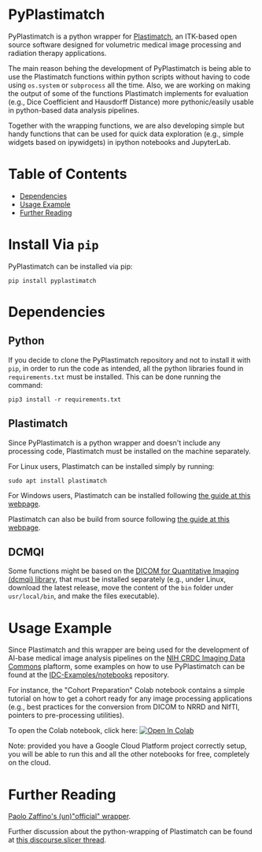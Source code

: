 # PyPlastimatch

PyPlastimatch is a python wrapper for [Plastimatch](http://plastimatch.org/), an ITK-based open source software designed for volumetric medical image processing and radiation therapy applications.

The main reason behing the development of PyPlastimatch is being able to use the Plastimatch functions within python scripts without having to code using `os.system` or `subprocess` all the time. Also, we are working on making the output of some of the functions Plastimatch implements for evaluation (e.g., Dice Coefficient and Hausdorff Distance) more pythonic/easily usable in python-based data analysis pipelines.

Together with the wrapping functions, we are also developing simple but handy functions that can be used for quick data exploration (e.g., simple widgets based on ipywidgets) in ipython notebooks and JupyterLab.

# Table of Contents
- [Dependencies](#dependencies)
- [Usage Example](#usage-example)
- [Further Reading](#further-reading)


# Install Via `pip`

PyPlastimatch can be installed via pip:

```
pip install pyplastimatch
```

# Dependencies

## Python

If you decide to clone the PyPlastimatch repository and not to install it with `pip`, in order to run the code as intended, all the python libraries found in `requirements.txt` must be installed. This can be done running the command:

```
pip3 install -r requirements.txt
```

## Plastimatch

Since PyPlastimatch is a python wrapper and doesn't include any processing code, Plastimatch must be installed on the machine separately.

For Linux users, Plastimatch can be installed simply by running:

```
sudo apt install plastimatch
```

For Windows users, Plastimatch can be installed following [the guide at this webpage](http://plastimatch.org/windows_installation.html).

Plastimatch can also be build from source following [the guide at this webpage](http://plastimatch.org/building_plastimatch.html).


## DCMQI

Some functions might be based on the [DICOM for Quantitative Imaging (dcmqi) library](https://github.com/QIICR/dcmqi), that must be installed separately (e.g., under Linux, download the latest release, move the content of the `bin` folder under `usr/local/bin`, and make the files executable).


# Usage Example

Since Plastimatch and this wrapper are being used for the development of AI-base medical image analysis pipelines on the [NIH CRDC Imaging Data Commons](https://datacommons.cancer.gov/repository/imaging-data-commons) plaftorm, some examples on how to use PyPlastimatch can be found at the [IDC-Examples/notebooks](https://github.com/ImagingDataCommons/IDC-Examples/tree/master/notebooks) repository. 

For instance, the "Cohort Preparation" Colab notebook contains a simple tutorial on how to get a cohort ready for any image processing applications (e.g., best practices for the conversion from DICOM to NRRD and NIfTI, pointers to pre-processing utilities).

To open the Colab notebook, click here:  [![Open In Colab](https://colab.research.google.com/assets/colab-badge.svg)](https://colab.research.google.com/github/ImagingDataCommons/IDC-Examples/blob/master/notebooks/cohort_preparation.ipynb) 

Note: provided you have a Google Cloud Platform project correctly setup, you will be able to run this and all the other notebooks for free, completely on the cloud.

# Further Reading
[Paolo Zaffino's (un)"official" wrapper](https://gitlab.com/plastimatch/plastimatch/-/tree/master/extra/python).

Further discussion about the python-wrapping of Plastimatch can be found at [this discourse.slicer thread](https://discourse.slicer.org/t/python-wrapping-of-plastimatch/6722/10).
